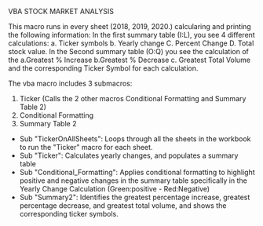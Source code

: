 VBA STOCK MARKET ANALYSIS 

This macro runs in every sheet (2018, 2019, 2020.) calcularing and printing the following information: 
In the first summary table (I:L), you see 4 different calculations: a. Ticker symbols b. Yearly change C. Percent Change D. Total stock value. 
In the Second summary table (O:Q) you see the calculation of the a.Greatest % Increase b.Greatest % Decrease c. Greatest Total Volume and the corresponding Ticker Symbol for each calculation. 


The vba macro includes 3 submacros:
1. Ticker (Calls the 2 other macros Conditional Formatting and Summary Table 2)
2. Conditional Formatting 
3. Summary Table 2


- Sub "TickerOnAllSheets": Loops through all the sheets in the workbook to run the "Ticker" macro for each sheet. 
- Sub "Ticker": Calculates yearly changes, and populates a summary table 
- Sub "Conditional_Formatting": Applies conditional formatting to highlight positive and negative changes in the summary table specifically in the Yearly Change Calculation (Green:positive - Red:Negative)
- Sub "Summary2": Identifies the greatest percentage increase, greatest percentage decrease, and greatest total volume, and shows the corresponding ticker symbols.